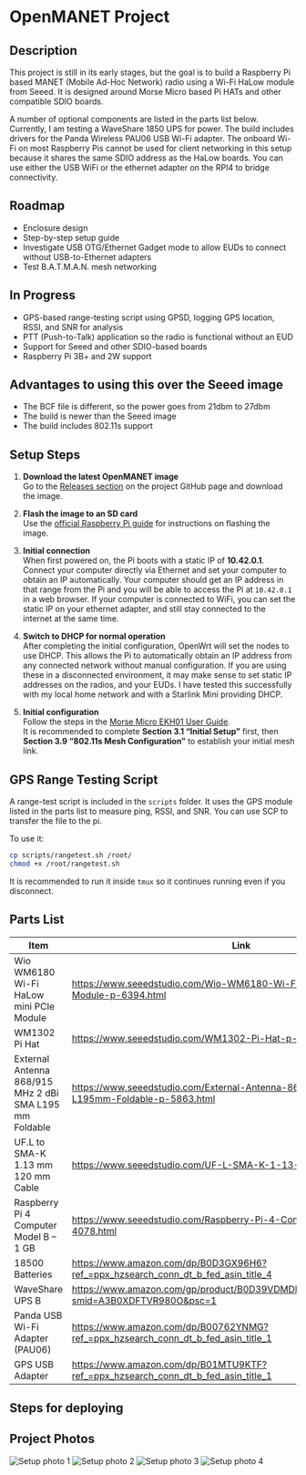 # OpenMANET Project

## Description
This project is still in its early stages, but the goal is to build a Raspberry Pi based MANET (Mobile Ad-Hoc Network) radio using a Wi-Fi HaLow module from Seeed. It is designed around Morse Micro based Pi HATs and other compatible SDIO boards.

A number of optional components are listed in the parts list below. Currently, I am testing a WaveShare 1850 UPS for power. The build includes drivers for the Panda Wireless PAU06 USB Wi-Fi adapter. The onboard Wi-Fi on most Raspberry Pis cannot be used for client networking in this setup because it shares the same SDIO address as the HaLow boards. You can use either the USB WiFi or the ethernet adapter on the RPI4 to bridge connectivity.

## Roadmap
* Enclosure design  
* Step-by-step setup guide  
* Investigate USB OTG/Ethernet Gadget mode to allow EUDs to connect without USB-to-Ethernet adapters  
* Test B.A.T.M.A.N. mesh networking  

## In Progress
* GPS-based range-testing script using GPSD, logging GPS location, RSSI, and SNR for analysis  
* PTT (Push-to-Talk) application so the radio is functional without an EUD  
* Support for Seeed and other SDIO-based boards  
* Raspberry Pi 3B+ and 2W support  

## Advantages to using this over the Seeed image
* The BCF file is different, so the power goes from 21dbm to 27dbm
* The build is newer than the Seeed image
* The build includes 802.11s support

## Setup Steps

1. **Download the latest OpenMANET image**  
   Go to the [Releases section](https://github.com/OpenMANET/openwrt/releases) on the project GitHub page and download the image.

2. **Flash the image to an SD card**  
   Use the [official Raspberry Pi guide](https://www.raspberrypi.com/documentation/computers/getting-started.html) for instructions on flashing the image.

3. **Initial connection**  
   When first powered on, the Pi boots with a static IP of **10.42.0.1**.  
   Connect your computer directly via Ethernet and set your computer to obtain an IP automatically. Your computer should get an IP address in that range from the Pi and you will be able to access the Pi at `10.42.0.1` in a web browser. If your computer is connected to WiFi, you can set the static IP on your ethernet adapter, and still stay connected to the internet at the same time.

4. **Switch to DHCP for normal operation**  
   After completing the initial configuration, OpenWrt will set the nodes to use DHCP. This allows the Pi to automatically obtain an IP address from any connected network without manual configuration. If you are using these in a disconnected environment, it may make sense to set static IP addresses on the radios, and your EUDs.
   I have tested this successfully with my local home network and with a Starlink Mini providing DHCP.

5. **Initial configuration**  
   Follow the steps in the [Morse Micro EKH01 User Guide](https://www.morsemicro.com/wp-content/uploads/2024/12/MM6108-EKH01-Eval-Kit-User-Guide-v18.pdf).  
   It is recommended to complete **Section 3.1 “Initial Setup”** first, then **Section 3.9 “802.11s Mesh Configuration”** to establish your initial mesh link.

## GPS Range Testing Script
A range-test script is included in the `scripts` folder. It uses the GPS module listed in the parts list to measure ping, RSSI, and SNR. You can use SCP to transfer the file to the pi.

To use it:
```bash
cp scripts/rangetest.sh /root/
chmod +x /root/rangetest.sh
```
It is recommended to run it inside `tmux` so it continues running even if you disconnect.

## Parts List

| Item                                                                 | Link                                                                                                     | Optional |
|----------------------------------------------------------------------|----------------------------------------------------------------------------------------------------------|----------|
| Wio WM6180 Wi-Fi HaLow mini PCIe Module                              | https://www.seeedstudio.com/Wio-WM6180-Wi-Fi-HaLow-mini-PCIe-Module-p-6394.html                         | No       |
| WM1302 Pi Hat                                                        | https://www.seeedstudio.com/WM1302-Pi-Hat-p-4897.html                                                   | No       |
| External Antenna 868/915 MHz 2 dBi SMA L195 mm Foldable              | https://www.seeedstudio.com/External-Antenna-868-915MHZ-2dBi-SMA-L195mm-Foldable-p-5863.html            | No       |
| UF.L to SMA-K 1.13 mm 120 mm Cable                                   | https://www.seeedstudio.com/UF-L-SMA-K-1-13-120mm-p-5046.html                                           | No       |
| Raspberry Pi 4 Computer Model B – 1 GB                               | https://www.seeedstudio.com/Raspberry-Pi-4-Computer-Model-B-1GB-p-4078.html                             | No       |
| 18500 Batteries                                                      | https://www.amazon.com/dp/B0D3GX96H6?ref_=ppx_hzsearch_conn_dt_b_fed_asin_title_4                       | Yes      |
| WaveShare UPS B                                                      | https://www.amazon.com/gp/product/B0D39VDMDP/ref=ox_sc_saved_title_1?smid=A3B0XDFTVR980O&psc=1          | Yes      |
| Panda USB Wi-Fi Adapter (PAU06)                                      | https://www.amazon.com/dp/B00762YNMG?ref_=ppx_hzsearch_conn_dt_b_fed_asin_title_1                       | Yes      |
| GPS USB Adapter                                                      | https://www.amazon.com/dp/B01MTU9KTF?ref_=ppx_hzsearch_conn_dt_b_fed_asin_title_1                       | Yes      |

## Steps for deploying

## Project Photos

![Setup photo 1](pics/IMG_8358.jpg)
![Setup photo 2](pics/IMG_8359.jpg)
![Setup photo 3](pics/IMG_8360.jpg)
![Setup photo 4](pics/IMG_8362.jpg)